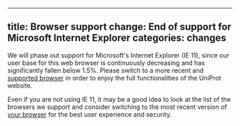 
---
title: Browser support change: End of support for Microsoft Internet Explorer
categories: changes
---

We will phase out support for Microsoft's Internet Explorer (IE 11), since our user base for this web browser is continuously decreasing and has significantly fallen below 1.5%. Please switch to a more recent and [supported browser](https://www.uniprot.org/help/browser%5Fsupport) in order to enjoy the full functionalities of the UniProt website.

Even if you are not using IE 11, it may be a good idea to look at the list of the browsers we support and consider switching to the most recent version of [your browser](https://www.whatismybrowser.com/) for the best user experience and security.
        